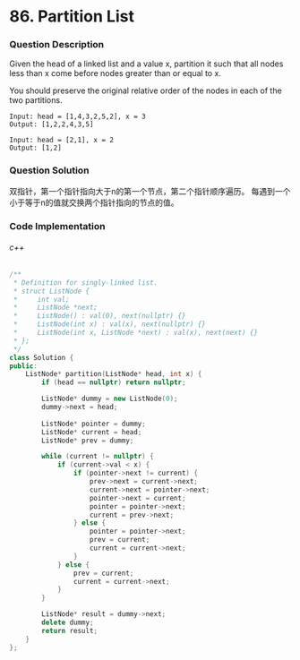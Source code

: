 # 86. Partition List

### Question Description

Given the head of a linked list and a value x, partition it such that all nodes less than x come before nodes greater than or equal to x.

You should preserve the original relative order of the nodes in each of the two partitions.

```
Input: head = [1,4,3,2,5,2], x = 3
Output: [1,2,2,4,3,5]
```

```
Input: head = [2,1], x = 2
Output: [1,2]
```

### Question Solution

双指针，第一个指针指向大于n的第一个节点，第二个指针顺序遍历。
每遇到一个小于等于n的值就交换两个指针指向的节点的值。

### Code Implementation

###### c++

```c++
/**
 * Definition for singly-linked list.
 * struct ListNode {
 *     int val;
 *     ListNode *next;
 *     ListNode() : val(0), next(nullptr) {}
 *     ListNode(int x) : val(x), next(nullptr) {}
 *     ListNode(int x, ListNode *next) : val(x), next(next) {}
 * };
 */
class Solution {
public:
    ListNode* partition(ListNode* head, int x) {
        if (head == nullptr) return nullptr;

        ListNode* dummy = new ListNode(0); 
        dummy->next = head;
        
        ListNode* pointer = dummy; 
        ListNode* current = head;
        ListNode* prev = dummy; 

        while (current != nullptr) {
            if (current->val < x) {
                if (pointer->next != current) {
                    prev->next = current->next;
                    current->next = pointer->next;
                    pointer->next = current;
                    pointer = pointer->next;
                    current = prev->next;
                } else {
                    pointer = pointer->next;
                    prev = current;
                    current = current->next;
                }
            } else {
                prev = current;
                current = current->next;
            }
        }

        ListNode* result = dummy->next;
        delete dummy; 
        return result;
    }
};
```